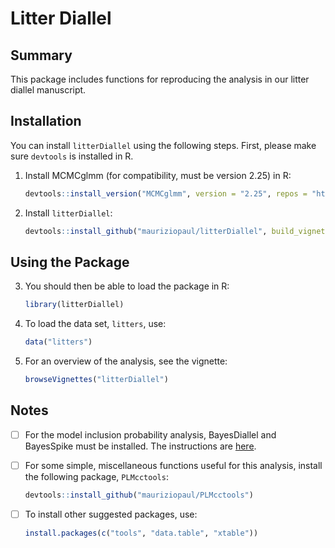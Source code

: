# Litter Diallel

## Summary

This package includes functions for reproducing the analysis in our litter diallel manuscript.

## Installation

You can install `litterDiallel` using the following steps. First, please make sure `devtools` is installed in R.

1. Install MCMCglmm (for compatibility, must be version 2.25) in R:

    ```R
    devtools::install_version("MCMCglmm", version = "2.25", repos = "http://cran.us.r-project.org")
    ```

2. Install `litterDiallel`:

    ```R
    devtools::install_github("mauriziopaul/litterDiallel", build_vignettes=TRUE)
    ```

## Using the Package

3. You should then be able to load the package in R:

    ```R
    library(litterDiallel)
    ``` 

4. To load the data set, `litters`, use:

    ```R
    data("litters")
    ```

5. For an overview of the analysis, see the vignette:

    ```R
    browseVignettes("litterDiallel")
    ```

## Notes

- [ ] For the model inclusion probability analysis, BayesDiallel and BayesSpike must be installed. The instructions are [here](http://valdarlab.unc.edu/software/bayesdiallel/BayesDiallel.html).

- [ ] For some simple, miscellaneous functions useful for this analysis, install the following package, `PLMcctools`:

    ```R
    devtools::install_github("mauriziopaul/PLMcctools")
    ```

- [ ] To install other suggested packages, use:

    ```R
    install.packages(c("tools", "data.table", "xtable"))
    ```
